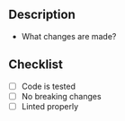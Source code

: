 ## Description
- What changes are made?

## Checklist
- [ ] Code is tested
- [ ] No breaking changes
- [ ] Linted properly
